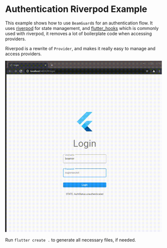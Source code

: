 
# Authentication Riverpod Example

This example shows how to use `BeamGuard`s for an authentication flow. It uses [riverpod](https://pub.dev/packages/riverpod) for state management, and [flutter_hooks](https://pub.dev/packages/flutter_hooks) which is commonly used with riverpod, it removes a lot of boilerplate code when accessing providers.

Riverpod is a rewrite of `Provider`, and makes it really easy to manage and access providers.

![example](example_authentication_riverpod.gif)

Run `flutter create .` to generate all necessary files, if needed.
